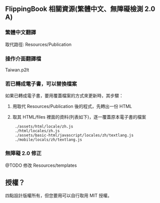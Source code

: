 ## FlippingBook 相關資源(繁體中文、無障礙檢測 2.0 A)

### 繁體中文翻譯
取代路徑: Resources/Publication

### 操作介面翻譯檔
Taiwan.p2lt

### 若已轉成電子書，可以替換檔案
如果已轉成電子書，要用覆蓋檔案的方式來更新時，其步驟：

1. 用取代 Resources/Publication 後的程式，先轉出一份 HTML
2. 取其 HTML/files 裡面的資料(列表如下)，逐一覆蓋原本電子書的檔案

        ./assets/html/locale/zh.js
        ./html/locales/zh.js
        ./assets/basic-html/javascript/locales/zh/textlang.js
        ./mobile/locals/zh/textlang.js


### 無障礙 2.0 修正
@TODO 修改 Resources/templates


## 授權？
四點設計版權所有，但您要用可以自行取用 MIT 授權。
